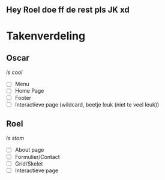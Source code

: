 Hey Roel doe ff de rest pls 
JK xd
---

# Takenverdeling

## Oscar
*is cool*
- [ ] Menu 
- [ ] Home Page
- [ ] Footer
- [ ] Interactieve page (wildcard, beetje leuk (niet te veel leuk))

## Roel
*is stom*
- [ ] About page
- [ ] Formulier/Contact
- [ ] Grid/Skelet
- [ ] Interactieve page